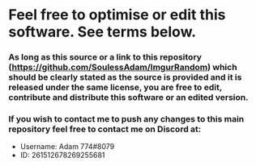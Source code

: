 # Feel free to optimise or edit this software. See terms below.
### As long as this source or a link to this repository (https://github.com/SoulessAdam/ImgurRandom) which should be clearly stated as the source is provided and it is released under the same license, you are free to edit, contribute and distribute this software or an edited version.
### If you wish to contact me to push any changes to this main repository feel free to contact me on Discord at:
* Username: Adam 774#8079
* ID: 261512678269255681
